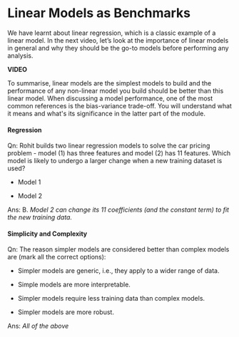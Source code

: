 # Linear Models as Benchmarks

We have learnt about linear regression, which is a classic example of a linear model. In the next video, let’s look at the importance of linear models in general and why they should be the go-to models before performing any analysis.

**VIDEO**

To summarise, linear models are the simplest models to build and the performance of any non-linear model you build should be better than this linear model. When discussing a model performance, one of the most common references is the bias-variance trade-off. You will understand what it means and what's its significance in the latter part of the module.

#### Regression

Qn: Rohit builds two linear regression models to solve the car pricing problem - model (1) has three features and model (2) has 11 features. Which model is likely to undergo a larger change when a new training dataset is used?

- Model 1

- Model 2

Ans: B. *Model 2 can change its 11 coefficients (and the constant term) to fit the new training data.*

#### Simplicity and Complexity

Qn: The reason simpler models are considered better than complex models are (mark all the correct options):

- Simpler models are generic, i.e., they apply to a wider range of data.

- Simple models are more interpretable.

- Simpler models require less training data than complex models.

- Simpler models are more robust.

Ans: *All of the above*
